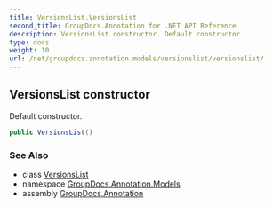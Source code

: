 ```yaml
---
title: VersionsList.VersionsList
second_title: GroupDocs.Annotation for .NET API Reference
description: VersionsList constructor. Default constructor
type: docs
weight: 10
url: /net/groupdocs.annotation.models/versionslist/versionslist/
---
```

## VersionsList constructor

Default constructor.

```csharp
public VersionsList()
```

### See Also

* class [VersionsList](../)
* namespace [GroupDocs.Annotation.Models](../../versionslist/)
* assembly [GroupDocs.Annotation](../../../)


